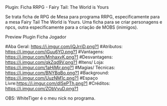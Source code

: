 Plugin: Ficha RRPG - Fairy Tail: The World is Yours 

Se trata ficha de RPG de Mesa para programa RRPG, especificamente para a mesa Fairy Tail The  World is Yours. Uma ficha para se criar personagens e npcs, outra especificamente para a criação de MOBS (inimigos).

Preview Plugin Ficha Jogador

#Aba Geral: https://i.imgur.com/jQJrriD.png?1
#Atributos: https://i.imgur.com/iGuu6YO.png?1
#Vantagens: https://i.imgur.com/MnhaxvK.png?1
#Desvantagens: https://i.imgur.com/qkZqd9V.png?1
#Itens/ Loja: https://i.imgur.com/1aHjMjr.png?1 
#Magias/ Técnicas: https://i.imgur.com/BNYBqBo.png?1
#Background: https://i.imgur.com/UuzNM1c.png?1
#Espaço Livre:https://i.imgur.com/dISePTh.png?1
#Créditos: https://i.imgur.com/ZObVvuD.png?1 




OBS: WhiteTiger é o meu nick no programa.

